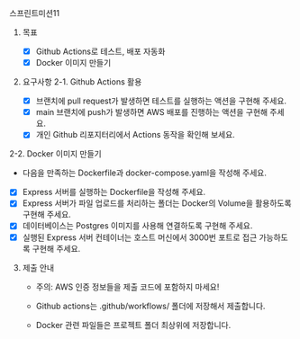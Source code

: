 스프린트미션11

1. 목표

   - [x] Github Actions로 테스트, 배포 자동화
   - [x] Docker 이미지 만들기

2. 요구사항
   2-1. Github Actions 활용
   - [x] 브랜치에 pull request가 발생하면 테스트를 실행하는 액션을 구현해 주세요.
   - [x] main 브랜치에 push가 발생하면 AWS 배포를 진행하는 액션을 구현해 주세요.
   - [x] 개인 Github 리포지터리에서 Actions 동작을 확인해 보세요.

2-2. Docker 이미지 만들기

- 다음을 만족하는 Dockerfile과 docker-compose.yaml을 작성해 주세요.
- [x] Express 서버를 실행하는 Dockerfile을 작성해 주세요.
- [x] Express 서버가 파일 업로드를 처리하는 폴더는 Docker의 Volume을 활용하도록 구현해 주세요.
- [x] 데이터베이스는 Postgres 이미지를 사용해 연결하도록 구현해 주세요.
- [x] 실행된 Express 서버 컨테이너는 호스트 머신에서 3000번 포트로 접근 가능하도록 구현해 주세요.

3. 제출 안내

   - 주의: AWS 인증 정보들을 제출 코드에 포함하지 마세요!

   - Github actions는 .github/workflows/ 폴더에 저장해서 제출합니다.
   - Docker 관련 파일들은 프로젝트 폴더 최상위에 저장합니다.
